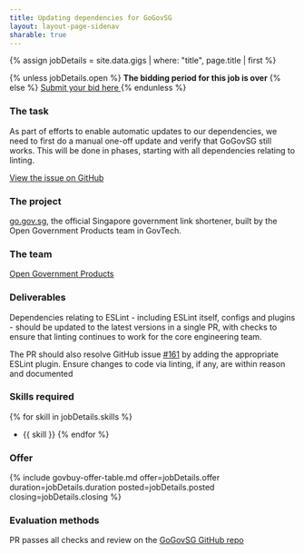 ```yaml
---
title: Updating dependencies for GoGovSG
layout: layout-page-sidenav
sharable: true
---
```


{% assign jobDetails = site.data.gigs | where: "title", page.title | first %}

{% unless jobDetails.open %}
**The bidding period for this job is over**
{% else %}
<a href="{{ jobDetails.bid_link }}" class="sgds-button is-primary">
  Submit your bid here
</a>
{% endunless %}


### The task

As part of efforts to enable automatic updates to our dependencies, we need to first do a manual one-off update and verify that GoGovSG still works. This will be done in phases, starting with all dependencies relating to linting.

[View the issue on GitHub](https://github.com/opengovsg/GoGovSG/issues/208)

### The project

[go.gov.sg](https://go.gov.sg), the official Singapore government link shortener, built by the Open Government Products team in GovTech.

### The team

[Open Government Products](https://open.gov.sg/)

### Deliverables

Dependencies relating to ESLint - including ESLint itself, configs and plugins - should be updated to the latest versions in a single PR, with checks to ensure that linting continues to work for the core engineering team.

The PR should also resolve GitHub issue [#161](https://github.com/opengovsg/GoGovSG/issues/161) by adding the appropriate ESLint plugin. Ensure changes to code via linting, if any, are within reason and documented

### Skills required

{% for skill in jobDetails.skills %}
- {{ skill }}
{% endfor %}

### Offer

{% include govbuy-offer-table.md 
  offer=jobDetails.offer duration=jobDetails.duration
  posted=jobDetails.posted closing=jobDetails.closing %}

### Evaluation methods

PR passes all checks and review on the [GoGovSG GitHub repo](https://github.com/opengovsg/GoGovSG)
